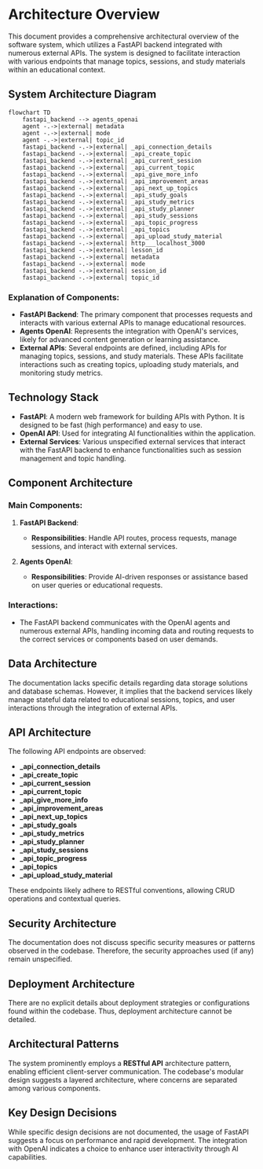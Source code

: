 # Architecture Overview
This document provides a comprehensive architectural overview of the software system, which utilizes a FastAPI backend integrated with numerous external APIs. The system is designed to facilitate interaction with various endpoints that manage topics, sessions, and study materials within an educational context.

## System Architecture Diagram
```mermaid
flowchart TD
    fastapi_backend --> agents_openai
    agent -.->|external| metadata
    agent -.->|external| mode
    agent -.->|external| topic_id
    fastapi_backend -.->|external| _api_connection_details
    fastapi_backend -.->|external| _api_create_topic
    fastapi_backend -.->|external| _api_current_session
    fastapi_backend -.->|external| _api_current_topic
    fastapi_backend -.->|external| _api_give_more_info
    fastapi_backend -.->|external| _api_improvement_areas
    fastapi_backend -.->|external| _api_next_up_topics
    fastapi_backend -.->|external| _api_study_goals
    fastapi_backend -.->|external| _api_study_metrics
    fastapi_backend -.->|external| _api_study_planner
    fastapi_backend -.->|external| _api_study_sessions
    fastapi_backend -.->|external| _api_topic_progress
    fastapi_backend -.->|external| _api_topics
    fastapi_backend -.->|external| _api_upload_study_material
    fastapi_backend -.->|external| http___localhost_3000
    fastapi_backend -.->|external| lesson_id
    fastapi_backend -.->|external| metadata
    fastapi_backend -.->|external| mode
    fastapi_backend -.->|external| session_id
    fastapi_backend -.->|external| topic_id
```
### Explanation of Components:
- **FastAPI Backend**: The primary component that processes requests and interacts with various external APIs to manage educational resources.
- **Agents OpenAI**: Represents the integration with OpenAI's services, likely for advanced content generation or learning assistance.
- **External APIs**: Several endpoints are defined, including APIs for managing topics, sessions, and study materials. These APIs facilitate interactions such as creating topics, uploading study materials, and monitoring study metrics.

## Technology Stack
- **FastAPI**: A modern web framework for building APIs with Python. It is designed to be fast (high performance) and easy to use.
- **OpenAI API**: Used for integrating AI functionalities within the application.
- **External Services**: Various unspecified external services that interact with the FastAPI backend to enhance functionalities such as session management and topic handling.

## Component Architecture
### Main Components:
1. **FastAPI Backend**: 
   - **Responsibilities**: Handle API routes, process requests, manage sessions, and interact with external services.
   
2. **Agents OpenAI**: 
   - **Responsibilities**: Provide AI-driven responses or assistance based on user queries or educational requests.

### Interactions:
- The FastAPI backend communicates with the OpenAI agents and numerous external APIs, handling incoming data and routing requests to the correct services or components based on user demands.

## Data Architecture
The documentation lacks specific details regarding data storage solutions and database schemas. However, it implies that the backend services likely manage stateful data related to educational sessions, topics, and user interactions through the integration of external APIs.

## API Architecture
The following API endpoints are observed:
- **_api_connection_details**
- **_api_create_topic**
- **_api_current_session**
- **_api_current_topic**
- **_api_give_more_info**
- **_api_improvement_areas**
- **_api_next_up_topics**
- **_api_study_goals**
- **_api_study_metrics**
- **_api_study_planner**
- **_api_study_sessions**
- **_api_topic_progress**
- **_api_topics**
- **_api_upload_study_material**

These endpoints likely adhere to RESTful conventions, allowing CRUD operations and contextual queries.

## Security Architecture
The documentation does not discuss specific security measures or patterns observed in the codebase. Therefore, the security approaches used (if any) remain unspecified.

## Deployment Architecture
There are no explicit details about deployment strategies or configurations found within the codebase. Thus, deployment architecture cannot be detailed.

## Architectural Patterns
The system prominently employs a **RESTful API** architecture pattern, enabling efficient client-server communication. The codebase's modular design suggests a layered architecture, where concerns are separated among various components.

## Key Design Decisions
While specific design decisions are not documented, the usage of FastAPI suggests a focus on performance and rapid development. The integration with OpenAI indicates a choice to enhance user interactivity through AI capabilities.